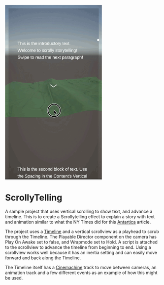 ![Sample Animation](Preview.gif)

# ScrollyTelling
 A sample project that uses vertical scrolling to show text, and advance a timeline. This is to create a Scrollytelling effect to explain a story with text and animation similar to what the NY Times did for this [Antartica](https://www.nytimes.com/interactive/2021/12/13/climate/antarctic-climate-change.html) article.
 
 The project uses a [Timeline](https://docs.unity3d.com/Packages/com.unity.timeline@1.7/manual/index.html) and a vertical scrollview as a playhead to scrub through the Timeline. The Playable Director component on the camera has Play On Awake set to false, and Wrapmode set to Hold. A script is attached to the scrollview to advance the timeline from beginning to end. Using a scrollview works well because it has an inertia setting and can easily move forward and back along the Timeline.
 
 The Timeline itself has a [Cinemachine](https://docs.unity3d.com/Packages/com.unity.cinemachine@2.9/manual/index.html) track to move between cameras, an animation track and a few different events as an example of how this might be used.
